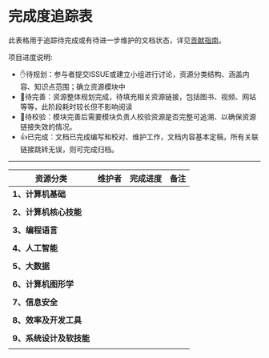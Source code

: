 # 完成度追踪表

此表格用于追踪待完成或有待进一步维护的文档状态，详见[贡献指南](https://github.com/QtDocumentCN/QtDocumentCN/blob/master/CONTRIBUTING.md)。

项目进度说明:

- :hand:待规划：参与者提交ISSUE或建立小组进行讨论，资源分类结构、涵盖内容、知识点范围；确立资源模块中
- :muscle:待完善：资源整体规划完成，待填充相关资源链接，包括图书、视频、网站等等，此阶段耗时较长但不影响阅读
- :wave:待校验：模块完善后需要模块负责人校验资源是否完整可追溯、以确保资源链接失效的情况。
- :thumbsup:已完成：文档已完成编写和校对、维护工作，文档内容基本定稿，所有关联链接跳转无误，则可完成归档。

---

| **资源分类**            | **维护者** | **完成进度** | **备注** |
| ----------------------- | ---------- | ------------ | -------- |
| **1、计算机基础**       |            |              |          |
|                         |            |              |          |
| **2、计算机核心技能**   |            |              |          |
|                         |            |              |          |
| **3、编程语言**         |            |              |          |
|                         |            |              |          |
| **4、人工智能**         |            |              |          |
|                         |            |              |          |
| **5、大数据**           |            |              |          |
|                         |            |              |          |
| **6、计算机图形学**     |            |              |          |
|                         |            |              |          |
| **7、信息安全**         |            |              |          |
|                         |            |              |          |
| **8、效率及开发工具**   |            |              |          |
|                         |            |              |          |
| **9、系统设计及软技能** |            |              |          |
|                         |            |              |          |

